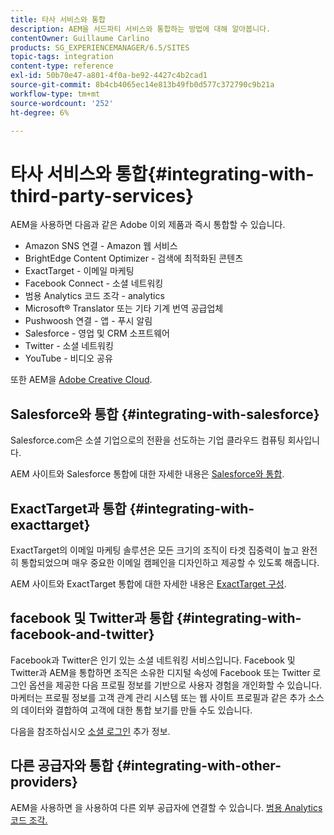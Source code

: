 ```yaml
---
title: 타사 서비스와 통합
description: AEM을 서드파티 서비스와 통합하는 방법에 대해 알아봅니다.
contentOwner: Guillaume Carlino
products: SG_EXPERIENCEMANAGER/6.5/SITES
topic-tags: integration
content-type: reference
exl-id: 50b70e47-a801-4f0a-be92-4427c4b2cad1
source-git-commit: 8b4cb4065ec14e813b49fb0d577c372790c9b21a
workflow-type: tm+mt
source-wordcount: '252'
ht-degree: 6%

---
```


# 타사 서비스와 통합{#integrating-with-third-party-services}

AEM을 사용하면 다음과 같은 Adobe 이외 제품과 즉시 통합할 수 있습니다.

* Amazon SNS 연결 - Amazon 웹 서비스
* BrightEdge Content Optimizer - 검색에 최적화된 콘텐츠
* ExactTarget - 이메일 마케팅
* Facebook Connect - 소셜 네트워킹
* 범용 Analytics 코드 조각 - analytics
* Microsoft® Translator 또는 기타 기계 번역 공급업체
* Pushwoosh 연결 - 앱 - 푸시 알림
* Salesforce - 영업 및 CRM 소프트웨어
* Twitter - 소셜 네트워킹
* YouTube - 비디오 공유
<!-- * Silverpop Engage - marketing automation, email, mobile, and social NO LONGER EXISTS; ITS REPLACEMENT IS UNKNOWN -->

또한 AEM을 [Adobe Creative Cloud](/help/assets/aem-cc-integration-best-practices.md).

## Salesforce와 통합 {#integrating-with-salesforce}

Salesforce.com은 소셜 기업으로의 전환을 선도하는 기업 클라우드 컴퓨팅 회사입니다.

AEM 사이트와 Salesforce 통합에 대한 자세한 내용은 [Salesforce와 통합](/help/sites-administering/salesforce.md).

<!-- THE INFORMATION BELOW APPEARS OBSOLETE; first URL is a 404. I could not find a suitable replacement for it.
## Integrating with Silverpop Engage {#integrating-with-silverpop-engage}

>[!NOTE]
>
>Silverpop Engage integration is not available out of the box. To integrate AEM with Silverpop Engage, [download the package](https://www.adobeaemcloud.com/content/marketplace/marketplaceProxy.html?packagePath=/content/companies/public/adobe/packages/aem620/product/cq-mcm-integrations-silverpop-content) from Package Share.

Silverpop Engage provides marketing automation, email, mobile, and social.

For information about integrating your AEM site and ExactTarget, see [Integrating with Silverpop Engage](/help/sites-administering/silverpop.md). -->

## ExactTarget과 통합 {#integrating-with-exacttarget}

ExactTarget의 이메일 마케팅 솔루션은 모든 크기의 조직이 타겟 집중력이 높고 완전히 통합되었으며 매우 중요한 이메일 캠페인을 디자인하고 제공할 수 있도록 해줍니다.

AEM 사이트와 ExactTarget 통합에 대한 자세한 내용은 [ExactTarget 구성](/help/sites-administering/exacttarget.md).

## facebook 및 Twitter과 통합 {#integrating-with-facebook-and-twitter}

Facebook과 Twitter은 인기 있는 소셜 네트워킹 서비스입니다. Facebook 및 Twitter과 AEM을 통합하면 조직은 소유한 디지털 속성에 Facebook 또는 Twitter 로그인 옵션을 제공한 다음 프로필 정보를 기반으로 사용자 경험을 개인화할 수 있습니다. 마케터는 프로필 정보를 고객 관계 관리 시스템 또는 웹 사이트 프로필과 같은 추가 소스의 데이터와 결합하여 고객에 대한 통합 보기를 만들 수도 있습니다.

다음을 참조하십시오 [소셜 로그인](/help/communities/social-login.md) 추가 정보.

## 다른 공급자와 통합 {#integrating-with-other-providers}

AEM을 사용하면 을 사용하여 다른 외부 공급자에 연결할 수 있습니다. [범용 Analytics 코드 조각.](/help/sites-administering/external-providers.md)
